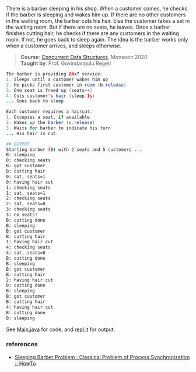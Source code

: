 There is a barber sleeping in his shop. When a
customer comes, he checks if the barber is
sleeping and wakes him up. If there are no other
customers in the waiting room, the barber cuts
his hair. Else the customer takes a set in the
waiting room. But if there are no seats, he
leaves. Once a barber finishes cutting hair, he
checks if there are any customers in the waiting
room. If not, he goes back to sleep again. The
idea is the barber works only when a customer
arrives, and sleeps otherwise.

> **Course**: [Concurrent Data Structures], Monsoon 2020\
> **Taught by**: Prof. Govindarajulu Regeti

[Concurrent Data Structures]: https://github.com/iiithf/concurrent-data-structures

```java
The barber is providing 24x7 service:
1. Sleeps until a customer wakes him up
2. He picks first customer in room (b.release)
3. One seat is freed up (seats++)
4. Cuts customer's hair (sleep 1s)
... Goes back to sleep
```

```java
Each customer requires a haircut:
1. Occupies a seat, if available
2. Wakes up the barber (c.release)
3. Waits for barber to indicate his turn
... His hair is cut.
```

```bash
## OUTPUT
Starting barber (B) with 2 seats and 5 customers ...
B: sleeping
0: checking seats
B: got customer
B: cutting hair
0: sat, seats=1
0: having hair cut
1: checking seats
1: sat, seats=1
2: checking seats
2: sat, seats=0
3: checking seats
3: no seats!
B: cutting done
B: sleeping
B: got customer
B: cutting hair
1: having hair cut
4: checking seats
4: sat, seats=0
B: cutting done
B: sleeping
B: got customer
B: cutting hair
2: having hair cut
B: cutting done
B: sleeping
B: got customer
B: cutting hair
4: having hair cut
B: cutting done
B: sleeping
```

See [Main.java] for code, and [repl.it] for output.

[Main.java]: https://repl.it/@wolfram77/sleeping-barber-problem#Main.java
[repl.it]: https://sleeping-barber-problem.wolfram77.repl.run


### references

- [Sleeping Barber Problem : Classical Problem of Process Synchronization :: HowTo](https://www.youtube.com/watch?v=OvJFpsN5czg)
